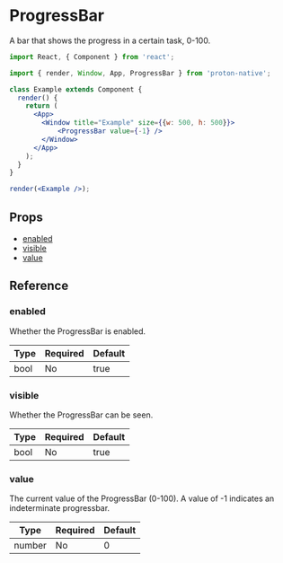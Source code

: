 # ProgressBar

A bar that shows the progress in a certain task, 0-100.

```jsx
import React, { Component } from 'react';

import { render, Window, App, ProgressBar } from 'proton-native';

class Example extends Component {
  render() {
    return (
      <App>
        <Window title="Example" size={{w: 500, h: 500}}>
            <ProgressBar value={-1} />
        </Window>
      </App>
    );
  }
}

render(<Example />);
```

## Props

- [enabled](#enabled)
- [visible](#visible)
- [value](#value)

## Reference

### enabled

Whether the ProgressBar is enabled.

| **Type** | **Required** | **Default** |
| --- | --- | --- |
| bool | No | true |

### visible

Whether the ProgressBar can be seen.

| **Type** | **Required** | **Default** |
| --- | --- | --- |
| bool | No | true |

### value

The current value of the ProgressBar (0-100). A value of -1 indicates an indeterminate progressbar.

| **Type** | **Required** | **Default** |
| --- | --- | --- |
| number | No | 0 |
